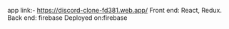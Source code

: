 app link:- https://discord-clone-fd381.web.app/
Front end: React, Redux.
Back end: firebase
Deployed on:firebase
